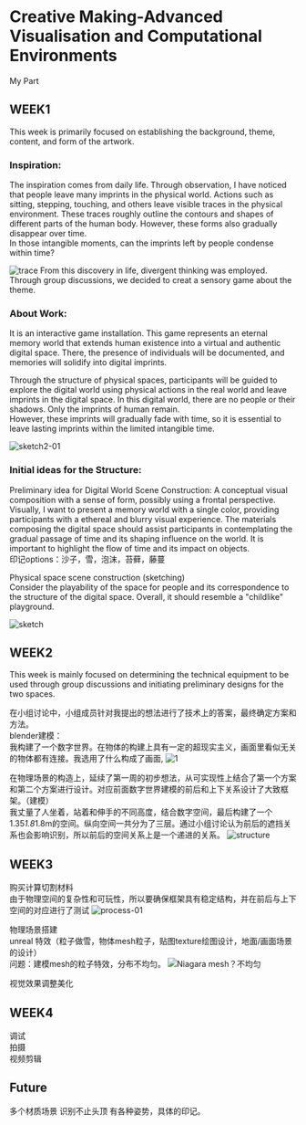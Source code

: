 # Creative Making-Advanced Visualisation and Computational Environments
My Part
## WEEK1
This week is primarily focused on establishing the background, theme, content, and form of the artwork.

### Inspiration:  
The inspiration comes from daily life. Through observation, I have noticed that people leave many imprints in the physical world. Actions such as sitting, stepping, touching, and others leave visible traces in the physical environment. These traces roughly outline the contours and shapes of different parts of the human body. However, these forms also gradually disappear over time.  
In those intangible moments, can the imprints left by people condense within time?  

![trace](https://github.com/YirenWA/Creative-Making-Advanced-Visualisation-and-Computational-Environments/assets/119879041/c80dc11d-3893-411c-942d-ddccc92b23a0)
From this discovery in life, divergent thinking was employed. Through group discussions, we decided to creat  a sensory game about the theme.  

### About Work:  
It is an interactive game installation. This game represents an eternal memory world that extends human existence into a virtual and authentic digital space. There, the presence of individuals will be documented, and memories will solidify into digital imprints.  

Through the structure of physical spaces, participants will be guided to explore the digital world using physical actions in the real world and leave imprints in the digital space. In this digital world, there are no people or their shadows. Only the imprints of human remain.  
However, these imprints will gradually fade with time, so it is essential to leave lasting imprints within the limited intangible time.  

![sketch2-01](https://github.com/YirenWA/Creative-Making-Advanced-Visualisation-and-Computational-Environments/assets/119879041/97249aec-e613-4fab-beac-45d81dff4981)

### Initial ideas for the Structure:
Preliminary idea for Digital World Scene Construction: A conceptual visual composition with a sense of form, possibly using a frontal perspective. Visually, I want to present a memory world with a single color, providing participants with a ethereal and blurry visual experience.
The materials composing the digital space should assist participants in contemplating the gradual passage of time and its shaping influence on the world. It is important to highlight the flow of time and its impact on objects.    
印记options：沙子，雪，泡沫，苔藓，藤蔓  

Physical space scene construction (sketching)  
Consider the playability of the space for people and its correspondence to the structure of the digital space. Overall, it should resemble a "childlike" playground.  

![sketch](https://github.com/YirenWA/Creative-Making-Advanced-Visualisation-and-Computational-Environments/assets/119879041/cf93bea0-e938-4b49-b10b-13644af1e356)


## WEEK2
This week is mainly focused on determining the technical equipment to be used through group discussions and initiating preliminary designs for the two spaces.  

在小组讨论中，小组成员针对我提出的想法进行了技术上的答案，最终确定方案和方法。  
blender建模：  
我构建了一个数字世界。在物体的构建上具有一定的超现实主义，画面里看似无关的物体都有连接。我选用了什么构成了画面,
![1](https://github.com/YirenWA/Creative-Making-Advanced-Visualisation-and-Computational-Environments/assets/119879041/9ab3f174-15e7-484a-8d7a-ad260e60d35e)

在物理场景的构造上，延续了第一周的初步想法，从可实现性上结合了第一个方案和第二个方案进行设计。对应前面数字世界建模的前后和上下关系设计了大致框架。（建模）    
我丈量了人坐着，站着和伸手的不同高度，结合数字空间，最后构建了一个1.35*1.8*1.8m的空间。纵向空间一共分为了三层。通过小组讨论认为前后的遮挡关系也会影响识别，所以前后的空间关系上是一个递进的关系。
![structure](https://github.com/YirenWA/Creative-Making-Advanced-Visualisation-and-Computational-Environments/assets/119879041/744fef88-2d98-4f94-a036-de2fdc246bd3)



## WEEK3
购买计算切割材料  
由于物理空间的复杂性和可玩性，所以要确保框架具有稳定结构，并在前后与上下空间的对应进行了测试
![process-01](https://github.com/YirenWA/Creative-Making-Advanced-Visualisation-and-Computational-Environments/assets/119879041/028f0b38-cee0-4e04-88d5-63d23ca4274e)

物理场景搭建  
unreal 特效（粒子做雪，物体mesh粒子，贴图texture绘图设计，地面/画面场景的设计）  
问题：建模mesh的粒子特效，分布不均匀。 
![Niagara mesh？不均匀](https://github.com/YirenWA/Creative-Making-Advanced-Visualisation-and-Computational-Environments/assets/119879041/8cc0b26e-cca7-4f08-bdf3-4d5d3321b207)

视觉效果调整美化

## WEEK4
调试  
拍摄  
视频剪辑

## Future
多个材质场景
识别不止头顶
有各种姿势，具体的印记。
